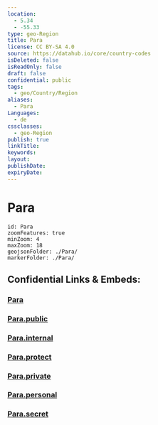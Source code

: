 ```yaml
---
location:
  - 5.34
  - -55.33
type: geo-Region
title: Para
license: CC BY-SA 4.0
source: https://datahub.io/core/country-codes
isDeleted: false
isReadOnly: false
draft: false
confidential: public
tags:
  - geo/Country/Region
aliases:
  - Para
Languages:
  - de
cssclasses:
  - geo-Region
publish: true
linkTitle:
keywords:
layout:
publishDate:
expiryDate:
---
```


# Para

```leaflet
id: Para
zoomFeatures: true 
minZoom: 4 
maxZoom: 18
geojsonFolder: ./Para/
markerFolder: ./Para/
```


## Confidential Links & Embeds: 

### [Para](/_Standards/Earth/Continent/America~South/Suriname/Districts~Suriname/Para.md) 

### [Para.public](/_public/Earth/Continent/America~South/Suriname/Districts~Suriname/Para.public.md) 

### [Para.internal](/_internal/Earth/Continent/America~South/Suriname/Districts~Suriname/Para.internal.md) 

### [Para.protect](/_protect/Earth/Continent/America~South/Suriname/Districts~Suriname/Para.protect.md) 

### [Para.private](/_private/Earth/Continent/America~South/Suriname/Districts~Suriname/Para.private.md) 

### [Para.personal](/_personal/Earth/Continent/America~South/Suriname/Districts~Suriname/Para.personal.md) 

### [Para.secret](/_secret/Earth/Continent/America~South/Suriname/Districts~Suriname/Para.secret.md)

